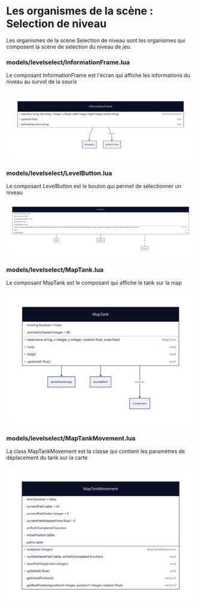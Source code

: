# Les organismes de la scène : Selection de niveau

Les organismes de la scène Selection de niveau sont les organismes qui composent la scène de selection du niveau de jeu.

### models/levelselect/InformationFrame.lua

Le composant InformationFrame est l'écran qui affiche les informations du niveau au survol de la souris

<img src="./information-frame.svg">

### models/levelselect/LevelButton.lua

Le composant LevelButton est le bouton qui permet de sélectionner un niveau

<img src="./level-button.svg">

### models/levelselect/MapTank.lua

Le composant MapTank est le composant qui affiche le tank sur la map

<img src="./map-tank.svg">

### models/levelselect/MapTankMovement.lua

La class MapTankMovement est la classe qui contient les paramètres de déplacement du tank sur la carte

<img src="./map-tank-movement.svg">
